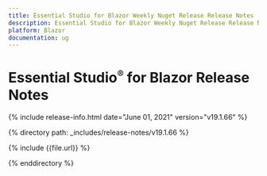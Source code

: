 ```yaml
---
title: Essential Studio for Blazor Weekly Nuget Release Release Notes  
description: Essential Studio for Blazor Weekly Nuget Release Release Notes  
platform: Blazor
documentation: ug
---
```


# Essential Studio<sup style="font-size:70%">&reg;</sup> for Blazor  Release Notes  

{% include release-info.html date="June 01, 2021"  version="v19.1.66" %} 

{% directory path: _includes/release-notes/v19.1.66 %}

{% include {{file.url}} %}

{% enddirectory %}

